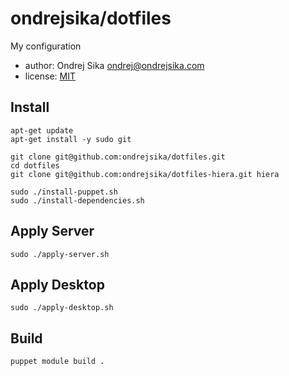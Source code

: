 # ondrejsika/dotfiles

My configuration

- author: Ondrej Sika <ondrej@ondrejsika.com>
- license: [MIT](https://ondrejsika.com/license/mit.txt)

## Install

```
apt-get update
apt-get install -y sudo git

git clone git@github.com:ondrejsika/dotfiles.git
cd dotfiles
git clone git@github.com:ondrejsika/dotfiles-hiera.git hiera

sudo ./install-puppet.sh
sudo ./install-dependencies.sh
```

## Apply Server

```
sudo ./apply-server.sh
```

## Apply Desktop

```
sudo ./apply-desktop.sh
```

## Build

```
puppet module build .
```

